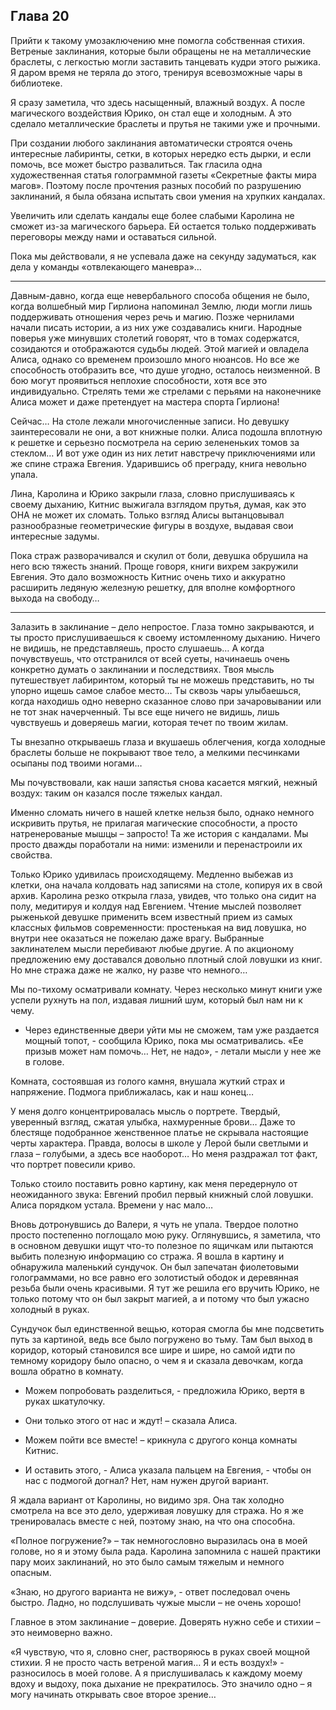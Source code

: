 ## Глава 20

Прийти к такому умозаключению мне помогла собственная стихия. Ветреные заклинания, которые были обращены не на
металлические браслеты, с легкостью могли заставить танцевать кудри этого рыжика. Я даром время не теряла до этого,
тренируя всевозможные чары в библиотеке.

Я сразу заметила, что здесь насыщенный, влажный воздух. А после магического воздействия Юрико, он стал еще и холодным. А
это сделало металлические браслеты и прутья не такими уже и прочными.

При создании любого заклинания автоматически строятся очень интересные лабиринты, сетки, в которых нередко есть дырки, и
если помочь, все может быстро развалиться. Так гласила одна художественная статья голограммной газеты «Секретные факты
мира магов». Поэтому после прочтения разных пособий по разрушению заклинаний, я была обязана испытать свои умения на
хрупких кандалах.

Увеличить или сделать кандалы еще более слабыми Каролина не сможет из-за магического барьера. Ей остается только
поддерживать переговоры между нами и оставаться сильной.

Пока мы действовали, я не успевала даже на секунду задуматься, как дела у команды «отвлекающего маневра»…

***

Давным-давно, когда еще невербального способа общения не было, когда волшебный мир Гирлиона напоминал Землю, люди могли
лишь поддерживать отношения через речь и магию. Позже чернилами начали писать истории, а из них уже создавались книги.
Народные поверья уже минувших столетий говорят, что в томах содержатся, созидаются и отображаются судьбы людей. Этой
магией и овладела Алиса, однако со временем произошло много нюансов. Но все же способность отобразить все, что душе
угодно, осталось неизменной. В бою могут проявиться неплохие способности, хотя все это индивидуально. Стрелять теми же
стрелами с перьями на наконечнике Алиса может и даже претендует на мастера спорта Гирлиона!

Сейчас… На столе лежали многочисленные записи. Но девушку заинтересовали не они, а вот книжные полки. Алиса подошла
вплотную к решетке и серьезно посмотрела на серию зелененьких томов за стеклом… И вот уже один из них летит навстречу
приключениями или же спине стража Евгения. Ударившись об преграду, книга невольно упала.

Лина, Каролина и Юрико закрыли глаза, словно прислушиваясь к своему дыханию, Китнис выжигала взглядом прутья, думая, как
это ОНА не может их сломать. Только взгляд Алисы вытанцовывал разнообразные геометрические фигуры в воздухе, выдавая
свои интересные задумы.

Пока страж разворачивался и скулил от боли, девушка обрушила на него всю тяжесть знаний. Проще говоря, книги вихрем
закружили Евгения. Это дало возможность Китнис очень тихо и аккуратно расширить ледяную железную решетку, для вполне
комфортного выхода на свободу…

***

Залазить в заклинание – дело непростое. Глаза томно закрываются, и ты просто прислушиваешься к своему истомленному
дыханию. Ничего не видишь, не представляешь, просто слушаешь… А когда почувствуешь, что отстранился от всей суеты,
начинаешь очень конкретно думать о заклинании и последствиях. Твоя мысль путешествует лабиринтом, который ты не можешь
представить, но ты упорно ищешь самое слабое место… Ты сквозь чары улыбаешься, когда находишь одно неверно сказанное
слово при зачаровывании или не тот знак начерченный. Ты все еще ничего не видишь, лишь чувствуешь и доверяешь магии,
которая течет по твоим жилам.

Ты внезапно открываешь глаза и вкушаешь облегчения, когда холодные браслеты больше не покрывают твое тело, а мелкими
песчинками осыпаны под твоими ногами…

Мы почувствовали, как наши запястья снова касается мягкий, нежный воздух: таким он казался после тяжелых кандал.

Именно сломать ничего в нашей клетке нельзя было, однако немного искривить прутья, не прилагая магические способности, а
просто натренерованые мышцы – запросто! Та же история с кандалами. Мы просто дважды поработали на ними: изменили и
перенастроили их свойства.

Только Юрико удивилась происходящему. Медленно выбежав из клетки, она начала колдовать над записями на столе, копируя их
в свой архив. Каролина резко открыла глаза, увидев, что только она сидит на полу, медитируя и колдуя над Евгением.
Чтение мыслей позволяет рыженькой девушке применить всем известный прием из самых классных фильмов современности:
простенькая на вид ловушка, но внутри нее оказаться не пожелаю даже врагу. Выбранные заклинателем мысли перебивают любые
другие. А по акционому предложению ему доставался довольно плотный слой ловушки из книг. Но мне стража даже не жалко, ну
разве что немного…

Мы по-тихому осматривали комнату. Через несколько минут книги уже успели рухнуть на пол, издавая лишний шум, который был
нам ни к чему.

- Через единственные двери уйти мы не сможем, там уже раздается мощный топот, - сообщила Юрико, пока мы осматривались.
  «Ее призыв может нам помочь… Нет, не надо», - летали мысли у нее же в голове.

Комната, состоявшая из голого камня, внушала жуткий страх и напряжение. Подмога приближалась, как и наш конец…

У меня долго концентрировалась мысль о портрете. Твердый, уверенный взгляд, сжатая улыбка, нахмуренные брови… Даже то
блестяще подобранное женственное платье не скрывала настоящие черты характера. Правда, волосы в школе у Лерой были
светлыми и глаза – голубыми, а здесь все наоборот… Но меня раздражал тот факт, что портрет повесили криво.

Только стоило поставить ровно картину, как меня передернуло от неожиданного звука: Евгений пробил первый книжный слой
ловушки. Алиса порядком устала. Времени у нас мало…

Вновь дотронувшись до Валери, я чуть не упала. Твердое полотно просто постепенно поглощало мою руку. Оглянувшись, я
заметила, что в основном девушки ищут что-то полезное по ящичкам или пытаются выбить полезную информацию со стража. Я
вошла в картину и обнаружила маленький сундучок. Он был запечатан фиолетовыми голограммами, но все равно его золотистый
ободок и деревянная резьба были очень красивыми. Я тут же решила его вручить Юрико, не только потому что он был закрыт
магией, а и потому что был ужасно холодный в руках.

Сундучок был единственной вещью, которая смогла бы мне подсветить путь за картиной, ведь все было погружено во тьму. Там
был выход в коридор, который становился все шире и шире, но самой идти по темному коридору было опасно, о чем я и
сказала девочкам, когда вошла обратно в комнату.

- Можем попробовать разделиться, - предложила Юрико, вертя в руках шкатулочку.

- Они только этого от нас и ждут! – сказала Алиса.

- Можем пойти все вместе! – крикнула с другого конца комнаты Китнис.

- И оставить этого, - Алиса указала пальцем на Евгения, - чтобы он нас с подмогой догнал? Нет, нам нужен другой вариант.

Я ждала вариант от Каролины, но видимо зря. Она так холодно смотрела на все это дело, удерживая ловушку для стража. Но я
же тренировалась вместе с ней, поэтому знаю, на что она способна.

«Полное погружение?» – так немногословно выразилась она в моей голове, но я и этому была рада. Каролина запомнила с
нашей практики пару моих заклинаний, но это было самым тяжелым и немного опасным.

«Знаю, но другого варианта не вижу», - ответ последовал очень быстро. Ладно, но подслушивать чужые мысли – не очень
хорошо!

Главное в этом заклинание – доверие. Доверять нужно себе и стихии – это неимоверно важно.

«Я чувствую, что я, словно снег, растворяюсь в руках своей мощной стихии. Я не просто часть ветреной магия… Я и есть
воздух!» - разносилось в моей голове. А я прислушивалась к каждому моему вдоху и выдоху, пока дыхание не прекратилось.
Это значило одно – я могу начинать открывать свое второе зрение…


